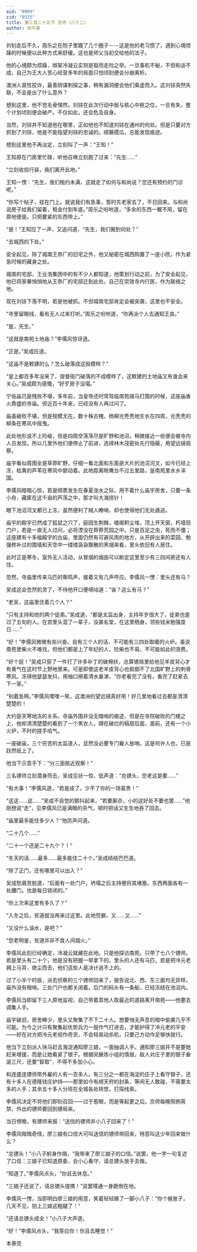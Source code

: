 ```yaml
---
aid: "0009"
zid: "0325"
title: 第三百二十五节 京师（八十二）
author: 吹牛者
---
```


刘钊走后不久，周乐之在院子里踱了几个圈子－－这是他的老习惯了，遇到心境烦躁的时候便以此种方式来舒缓。这也是师父当初交给他的法子。

他的心境颇为烦躁，绑架冷凝云实则是铤而走险之举。一旦事机不秘，不但和谈不成，自己为王大人苦心经营多年的局面只怕顷刻便会分崩离析。

澳洲人禀性狡诈，最善阴谋刺探之事，稍有漏洞便会他们乘虚而入。这刘铩突然失联，不会是出了什么意外？

想到这里，他不觉毛骨悚然。刘铩在此次行动中居与核心中枢之位，一旦有失，整个计划顷刻便会破产。不仅如此，还会危及自身。

当然，刘铩并不知道他在哪里，正如他也不知道刘铩在通州的何处。但是只要对方抓到了刘铩，他是不能指望刘铩的忠诚的。顺藤摸瓜，总能发现痕迹。

想到这里他不再淡定，立刻叫了一声：“王知！”

王知原在门房里忙碌，听他召唤立刻跑了过来：“先生……”

“立刻收拾行装，我们离开此地。”

王知一愣：“先生，我们租约未满，这就走了如何与和尚说？您还有预约的门诊呢。”

“你写个帖子，挂在门上。就说我们有急事，暂时先老家去了，不日回来。与和尚说房子给我们留着，租金付到年底。”周乐之吩咐道，“多余的东西一概不用，留在原地便是。只把要紧的东西带上。”

“是！”王知应了一声，又追问道，“先生，我们搬到何处？”

“去城西的下处。”

安全起见，除了城南王恭厂的旧宅之外，他又秘密在城西购置了一座小院，作为紧急时候的藏身之处。

城南的宅邸，王业浩集团中的有不少人都知道，他策划行动之前，为了安全起见，他已将家眷悄悄地从王恭厂的宅邸迁到此处。自己在崇效寺内行医，作为联络之地。

现在刘铩下落不明，若是他被抓。不但城南宅邸肯定会被突袭，这里也不安全。

“寺里留眼线，看有无人过来打听。”周乐之吩咐道，“你再派个人去通知王良。”

“是，先生。”

“这就是南苑土地庙？”李儒风惊讶道。

“正是。”吴成应道。

“这庙不是敕建的么？怎么破落成这般模样？”

“皇上都百多年没来了，提督衙门破落的不成模样了，这敕建的土地庙又有谁会来关心。”吴成颇为感慨，“好歹房子没塌。”

宁佑庙已是残败不堪，多年前，当皇帝还时常驾临南苑骑马打围的时候，这座庙香火鼎盛的寺庙。但近百十年来，已经没有人再过问了。

庙虽破败不堪，但是规模尤在。数十株古槐、杨柳光秃秃地生长在四周，光秃秃的柳条在寒风中摇曳。

此处地形说不上险峻，但是四周空荡荡尽是旷野和池沼，稍微接近一些便会被寺内人员发现。所以几里外他们便停止了前进，选择林木茂密处先行隐蔽，用望远镜观察。

庙宇看似周围全是草莽旷野，仔细一看北面和东面是大片的池沼河叉，如今已经上冻，枯黄的芦苇在寒风中颤动着。此地距离晾鹰台不过五里路，是南苑里水乡泽国。

李儒风暗暗心惊，若是绑票发生在春夏涨水之际，用不着什么庙宇房舍，只要一条小舟，藏匿在这千亩的芦荡之中，那才叫大海捞针！

眼下池沼河叉都已上冻，虽然便利了贼人瞭哨，却也使得他们无处遁逃。

庙宇的殿宇已然成了狐鼠之穴了，庭园生荆棘，楼阁积尘埃，顶上开天窗，朽墙现门户，若是一直无人过问，必将湮没在莽莽荒园之中。只是百足之虫，死而不僵；这座建有十多楹殿宇的古庙，里面仍然有可避风雨的地方，从开辟出来的菜园、勉强修补过的围墙和天空中一缕缕袅袅飘散的黑烟来看，里头依旧有人居住。

此时正是寒冬，室外无人活动，从冒烟的烟囱可以断定这里至少有三四间房还有人住。

忽然，寺庙里传来马匹的嘶鸣声，接着又有几声呼应。李儒风一愣：里头还有马？

吴成这会忽然机灵了，不待他开口便嘀咕道：“诶？这么有马？”

“老吴，这庙里住着几个人？”

“只有主持和他的两个徒弟。”吴成道，“都是太监出身，主持年岁很大了，徒弟也是过了五旬的人。在宫里头混了一辈子，没甚名堂，在这里栖身，领些钱米勉强度日……”

“好！”李儒风微微有些兴奋。自有三个人的话，不可能有三四处取暖的火炉。虽说南苑里柴火不难找，但他们都是上了年纪的人，捡柴也不易。不可能如此的浪费。

“好个屁！”吴成只穿了一件打了许多补丁的破棉袄，总算镖局里给他见羊皮背心才有勇气在这时节上野地里来。可是即使这老羊皮背心也抵御不了北国旷野上的刺骨寒风。冻得他瑟瑟发抖，用袖口擦着清水鼻涕，“你老看完了没有，看完了赶紧去下一家。”

“别着急啊。”李儒风嘿嘿一笑，这澳洲的望远镜真好用！好几里地看过去都是清清楚楚的！

大约是天寒地冻的关系，寺庙外围并没无暗哨的痕迹，但是在寺院破败的门楼之上，他却清清楚楚的看到了一个黑衣人，蹲在破烂的槅扇后面，面前，还有一个小火炉，不时的搓手哈气。

一座破庙，三个穷苦的太监道人，显然没必要专门雇人放哨。这是何许人也，已是跃然纸上了。

他当下示意手下：“分三面抵近观察！”

三名镖师立刻潜身而去，吴成见状一惊，低声道：“总镖头，您老这是要……”

“有大事！”李儒风道，“若是成了，少不了你的一场富贵！”

“这这……这……”吴成不自觉的颤抖起来，“若要厮杀，小的这好处不要也罢……”他刚想说“走”，见李儒风已是满眼的杀气，顿时把话又生生地吞了回去。

“庙里最多能住多少人？”他厉声问道。

“二十几个……”

“二十一个还是二十九个？！”

“冬天的话……最多……最多能住二十个。”吴成结结巴巴道。

“除了正门，还有哪里可以出入？”

吴成愁眉苦脸道，“后面有一处门户，坍塌之后主持便将其堵塞。东西两面各有一处腰门。也是每日锁闭的。”

“你上次来这里有多久了？”

“入冬之后，贫道就没再来过这里。此地荒僻，又……又……”

“又没什么油水，是吧？”

“您老明鉴，贫道并非不食人间烟火。”

李儒风此刻已经确定，冷凝云就藏在此地。只是他探访南苑，只带了七八个镖师。若是里头有二十个，他是没有把握一举拿下的。里头的人还有马匹，若是把冷元老拥上马背，绝尘而去，他们这些人是决计追不上的。

过了小半个时辰，派去侦察的三个镖师回来了，报告说北、西、东三面均无异样。庙外没有暗哨。三处门户也都关闭着。后门的码头有一条船，已经冻结在池沼内。

李儒风当即留下三人原地监视，自己带着其他人取最近的道路离开南苑――他要去调集人手。

庙宇破旧，房舍稀少，里头又聚集了不下二十人。想要悄无声息的暗中偷袭几乎不可能。为今之计只有聚集起优势兵力一鼓作气打进去，才能护得了冷元老的平安――好在对方把冷元老视作奇货，不会轻易动杀机，只要己方动作足够快就行。

他当下立刻派人快马赶去海淀通知廖三娘，一面抽调人手。通知廖三娘并不是要她赶来增援，而是让她看紧了银子。根据闵展炼小组的情报，敌人对庄子里的银子垂涎三尺，还要“智取”，不得不多加小心。

和连盛连镖师带外雇的人有一百多人。有三分之一都在海淀的庄子上看守银子，还有十多人在德隆钱庄护持――那里如今有顺天府的封条，等闲无人敢碰，不需要太多的人手；其余五十多人分班在全城各处转悠，打探线索。

李儒风决定不将他们即刻召回――过于惹眼，而是等起更之后。京师每晚照例宵禁，外出的镖师要回到镖局来。

当日傍晚，有镖师来报：“送信的镖师并小八子回来了！”

李儒风暗暗奇怪，廖三娘有口信大可叫送信的镖师带回来，特意叫这少年回来做什么？

“总镖头！”小八子躬身作揖，“我带来了廖三娘子的口信。”说罢，他一字一句复述了口信：三娘子已知道原委，会小心看守，请总镖头放手去做。

“知道了。”李儒风点头，“你且去休息。”

“三娘子还说了，请总镖头提携！”说罢噗通一身跪倒在地。

李儒风一愣，当即明白廖三娘的用意，笑着轻轻踢了一脚小八子：“你个猴崽子，几天不见，抱上三娘这粗腿了！”

“还请总镖头成全！”小八子大声道。

“好！”李儒风点头，“我答应你！你且去睡觉！”

本章完

